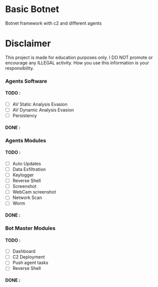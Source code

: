 
# Basic Botnet

Botnet framework with c2 and different agents

# Disclaimer 
This project is made for education purposes only. I DO NOT promote or encourage any ILLEGAL activity. How you use this information is your responsibility.

### Agents Software
#### TODO : 
 - [ ] AV Static Analysis Evasion
 - [ ]  AV Dynamic Analysis Evasion
 - [ ] Persistency

#### DONE : 

### Agents Modules
#### TODO : 
 - [ ] Auto Updates
 - [ ] Data Exfiltration
 - [ ] Keylogger
 - [ ] Reverse Shell
 - [ ] Screenshot
 - [ ] WebCam screenshot
 - [ ] Network Scan
 - [ ] Worm

#### DONE : 

### Bot Master Modules
#### TODO : 
 - [ ] Dashboard 
 - [ ] C2 Deployment
 - [ ] Push agent tasks 
 - [ ] Reverse Shell

#### DONE : 

